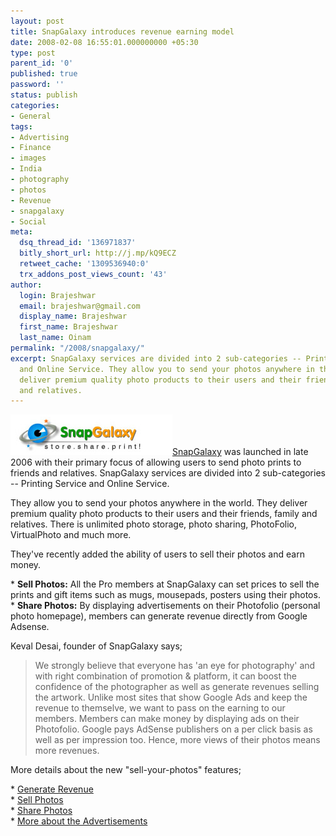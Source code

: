 ```yaml
---
layout: post
title: SnapGalaxy introduces revenue earning model
date: 2008-02-08 16:55:01.000000000 +05:30
type: post
parent_id: '0'
published: true
password: ''
status: publish
categories:
- General
tags:
- Advertising
- Finance
- images
- India
- photography
- photos
- Revenue
- snapgalaxy
- Social
meta:
  dsq_thread_id: '136971837'
  bitly_short_url: http://j.mp/kQ9ECZ
  retweet_cache: '1309536940:0'
  trx_addons_post_views_count: '43'
author:
  login: Brajeshwar
  email: brajeshwar@gmail.com
  display_name: Brajeshwar
  first_name: Brajeshwar
  last_name: Oinam
permalink: "/2008/snapgalaxy/"
excerpt: SnapGalaxy services are divided into 2 sub-categories -- Printing Service
  and Online Service. They allow you to send your photos anywhere in the world. They
  deliver premium quality photo products to their users and their friends, family
  and relatives.
---
```

<p><img src="/static/2008/02/snapgalaxy.jpg" alt="SnapGalaxy" style="border: 0 none;" /><a href="http://www.snapgalaxy.com/">SnapGalaxy</a> was launched in late 2006 with their primary focus of allowing users to send photo prints to friends and relatives. SnapGalaxy services are divided into 2 sub-categories -- Printing Service and Online Service.</p>
<p>They allow you to send your photos anywhere in the world. They deliver premium quality photo products to their users and their friends, family and relatives. There is unlimited photo storage, photo sharing, PhotoFolio, VirtualPhoto and much more.</p>
<p></p>
<p>They've recently added the ability of users to sell their photos and earn money.</p>
<p>* <strong>Sell Photos:</strong> All the Pro members at SnapGalaxy can set prices to sell the prints and gift items such as mugs, mousepads, posters using their photos.<br />
* <strong>Share Photos:</strong> By displaying advertisements on their Photofolio (personal photo homepage), members can generate revenue directly from Google Adsense.</p>
<p>Keval Desai, founder of SnapGalaxy says;</p>
<blockquote><p>We strongly believe that everyone has 'an eye for photography' and with right combination of promotion & platform, it can boost the confidence of the photographer as well as generate revenues selling the artwork. Unlike most sites that show Google Ads and keep the revenue to themselve, we want to pass on the earning to our members. Members can make money by displaying ads on their Photofolio. Google pays AdSense publishers on a per click basis as well as per impression too. Hence, more views of their photos means more revenues.</p></blockquote>
<p>More details about the new "sell-your-photos" features;</p>
<p>* <a href="http://www.snapgalaxy.com/common/makemoney/">Generate Revenue</a><br />
* <a href="http://www.snapgalaxy.com/common/prouser/">Sell Photos</a><br />
* <a href="http://www.snapgalaxy.com/common/adsense/">Share Photos</a><br />
* <a href="http://www.snapgalaxy.com/help/advertising">More about the Advertisements</a></p>
